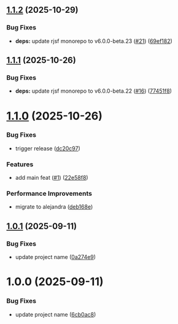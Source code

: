 ## [1.1.2](https://github.com/34j/react-ag-psd-psdtool/compare/v1.1.1...v1.1.2) (2025-10-29)


### Bug Fixes

* **deps:** update rjsf monorepo to v6.0.0-beta.23 ([#21](https://github.com/34j/react-ag-psd-psdtool/issues/21)) ([69ef182](https://github.com/34j/react-ag-psd-psdtool/commit/69ef1829e67ac4b9ad3294f8c2680d68c9477dca))

## [1.1.1](https://github.com/34j/react-ag-psd-psdtool/compare/v1.1.0...v1.1.1) (2025-10-26)


### Bug Fixes

* **deps:** update rjsf monorepo to v6.0.0-beta.22 ([#16](https://github.com/34j/react-ag-psd-psdtool/issues/16)) ([77451f8](https://github.com/34j/react-ag-psd-psdtool/commit/77451f8363d273c5a66b4e10d90cb4b0c965f0fb))

# [1.1.0](https://github.com/34j/react-ag-psd-psdtool/compare/v1.0.1...v1.1.0) (2025-10-26)


### Bug Fixes

* trigger release ([dc20c97](https://github.com/34j/react-ag-psd-psdtool/commit/dc20c97eb949c9e6786de42588c6a216b30549f3))


### Features

* add main feat ([#1](https://github.com/34j/react-ag-psd-psdtool/issues/1)) ([22e58f8](https://github.com/34j/react-ag-psd-psdtool/commit/22e58f8b6687f8b103a62e0bb6d6940828a8d0d9))


### Performance Improvements

* migrate to alejandra ([deb168e](https://github.com/34j/react-ag-psd-psdtool/commit/deb168e36caf4a8322623bc8036172c10ca950bf))

## [1.0.1](https://github.com/34j/react-ag-psd-psdtool/compare/v1.0.0...v1.0.1) (2025-09-11)


### Bug Fixes

* update project name ([0a274e9](https://github.com/34j/react-ag-psd-psdtool/commit/0a274e96f6580f688712c5d6276fa0eb2b02e025))

# 1.0.0 (2025-09-11)


### Bug Fixes

* update project name ([6cb0ac8](https://github.com/34j/react-ag-psd-psdtool/commit/6cb0ac852a0da306fe54b9f8d7b89815f57351d9))
